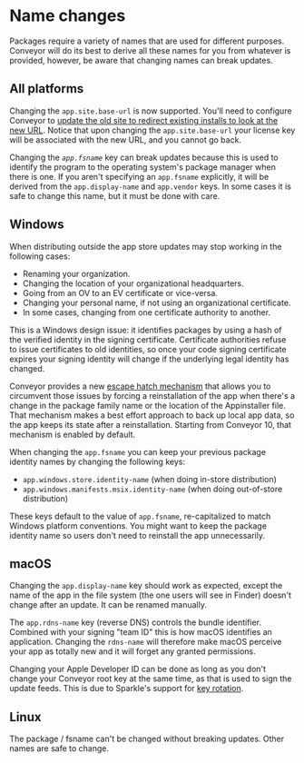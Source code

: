 # Name changes

Packages require a variety of names that are used for different purposes. Conveyor will do its best to derive all these names for you from
whatever is provided, however, be aware that changing names can break updates.

## All platforms

Changing the `app.site.base-url` is now supported. You'll need to configure Conveyor to [update the old site to redirect existing installs to look at the new URL](configs/download-pages.md#relocating-your-download-site).
Notice that upon changing the `app.site.base-url` your license key will be associated with the new URL, and you cannot go back.

Changing the *`app.fsname`* key can break updates because this is used to identify the program to the operating system's package manager
when there is one. If you aren't specifying an `app.fsname` explicitly, it will be derived from the `app.display-name` and `app.vendor` keys. 
In some cases it is safe to change this name, but it must be done with care.

## Windows

When distributing outside the app store updates may stop working in the following cases: 

* Renaming your organization.
* Changing the location of your organizational headquarters.
* Going from an OV to an EV certificate or vice-versa.
* Changing your personal name, if not using an organizational certificate.
* In some cases, changing from one certificate authority to another.

This is a Windows design issue: it identifies packages by using a hash of the verified identity in the signing certificate. Certificate
authorities refuse to issue certificates to old identities, so once your code signing certificate expires your signing identity will change 
if the underlying legal identity has changed.

Conveyor provides a new [escape hatch mechanism](configs/escape-hatch.md) that allows you to circumvent those issues by forcing
a reinstallation of the app when there's a change in the package family name or the location of the Appinstaller file. That mechanism
makes a best effort approach to back up local app data, so the app keeps its state after a reinstallation. Starting from Conveyor 10, that 
mechanism is enabled by default.

When changing the `app.fsname` you can keep your previous package identity names by changing the following keys:

* `app.windows.store.identity-name` (when doing in-store distribution)
* `app.windows.manifests.msix.identity-name` (when doing out-of-store distribution)

These keys default to the value of `app.fsname`, re-capitalized to match Windows platform conventions. You might want to keep the package 
identity name so users don't need to reinstall the app unnecessarily.

## macOS

Changing the `app.display-name` key should work as expected, except the name of the app in the file system (the one users will see in Finder) doesn't change after an update. It can be renamed manually.

The `app.rdns-name` key (reverse DNS) controls the bundle identifier. Combined with your signing "team ID" this is how macOS identifies an application. Changing the `rdns-name` will therefore make macOS perceive your app as totally new and it will forget any granted permissions.

Changing your Apple Developer ID can be done as long as you don't change your Conveyor root key at the same time, as that is used to sign the update feeds. This is due to Sparkle's support for [key rotation](https://sparkle-project.org/documentation/#rotating-signing-keys).

## Linux 

The package / fsname can't be changed without breaking updates. Other names are safe to change.
